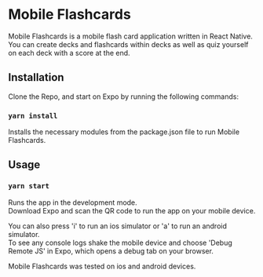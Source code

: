 # Mobile Flashcards

Mobile Flashcards is a mobile flash card application written in React Native.<br>
You can create decks and flashcards within decks as well as quiz yourself on each deck with a score at the end.<br>

## Installation

Clone the Repo, and start on Expo by running the following commands:<br>

### `yarn install`

Installs the necessary modules from the package.json file to run Mobile Flashcards.

## Usage

### `yarn start`

Runs the app in the development mode.<br>
Download Expo and scan the QR code to run the app on your mobile device.

You can also press 'i' to run an ios simulator or 'a' to run an android simulator.<br>
To see any console logs shake the mobile device and choose 'Debug Remote JS' in Expo, which opens a debug tab on your browser.

Mobile Flashcards was tested on ios and android devices.